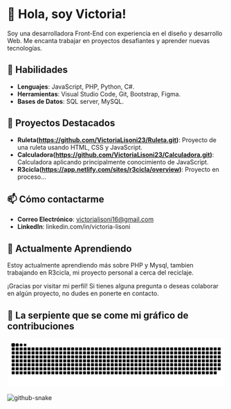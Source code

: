 # 👋 Hola, soy Victoria!

Soy una desarrolladora Front-End con experiencia en el diseño y desarrollo Web. Me encanta trabajar en proyectos desafiantes y aprender nuevas tecnologías.

## 🔧 Habilidades

- **Lenguajes**: JavaScript, PHP, Python, C#.
- **Herramientas**: Visual Studio Code, Git, Bootstrap, Figma.
- **Bases de Datos**: SQL server, MySQL.

## 🌟 Proyectos Destacados

- **Ruleta(https://github.com/VictoriaLisoni23/Ruleta.git)**: Proyecto de una ruleta usando HTML, CSS y JavaScript.
- **Calculadora(https://github.com/VictoriaLisoni23/Calculadora.git)**: Calculadora aplicando principalmente conocimiento de JavaScript.
- **R3cicla(https://app.netlify.com/sites/r3cicla/overview)**: Proyecto en proceso...

## 📫 Cómo contactarme

- **Correo Electrónico**: victorialisoni16@gmail.com
- **LinkedIn**: linkedin.com/in/victoria-lisoni

## 🌱 Actualmente Aprendiendo

Estoy actualmente aprendiendo más sobre PHP y Mysql, tambien trabajando en R3cicla, mi proyecto personal a cerca del reciclaje.


¡Gracias por visitar mi perfil! Si tienes alguna pregunta o deseas colaborar en algún proyecto, no dudes en ponerte en contacto.


## 🐍 La serpiente que se come mi gráfico de contribuciones
	
<p>
	<img src = "https://raw.githubusercontent.com/Platane/snk/output/github-contribution-grid-snake.svg" alt = "Snake Game"/></p>

<picture>
  <source media="(prefers-color-scheme: dark)" srcset="github-snake-dark.svg" />
  <source media="(prefers-color-scheme: light)" srcset="github-snake.svg" />
  <img alt="github-snake" src="github-snake.svg" />
</picture>


